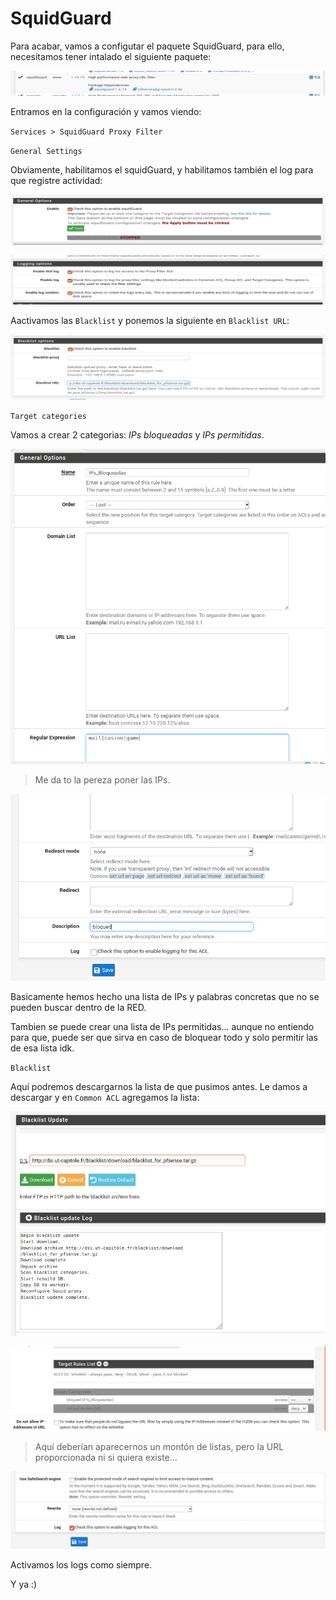 # SquidGuard

Para acabar, vamos a configutar el paquete SquidGuard, para ello, necesitamos tener intalado el siguiente paquete:

![alt text](img/image.png)

Entramos en la configuración y vamos viendo:

`Services > SquidGuard Proxy Filter`

`General Settings`

Obviamente, habilitamos  el squidGuard, y habilitamos también el log para que registre actividad:

![alt text](img/image-1.png)

![alt text](img/image-2.png)

Aactivamos las `Blacklist` y ponemos la siguiente en `Blacklist URL`:

![alt text](img/image-3.png)

`Target categories`

Vamos a crear 2 categorias: _IPs bloqueadas_ y _IPs permitidas_.

![alt text](img/image-4.png)

> Me da to la pereza poner las IPs.

![alt text](img/image-5.png)

Basicamente hemos hecho una lista de IPs y palabras concretas que no se pueden buscar dentro de la RED.

Tambien se puede crear una lista de IPs permitidas... aunque no entiendo para que, puede ser que sirva en caso de bloquear todo y solo permitir las de esa lista idk.

`Blacklist`

Aquí podremos descargarnos la lista de que pusimos antes. Le damos a descargar y en `Common ACL` agregamos la lista:

![alt text](img/image-6.png)

![alt text](img/image-7.png)

> Aquí deberían aparecernos un montón de listas, pero la URL proporcionada ni si quiera existe...

![alt text](img/image-8.png)

Activamos los logs como siempre.

Y ya :)